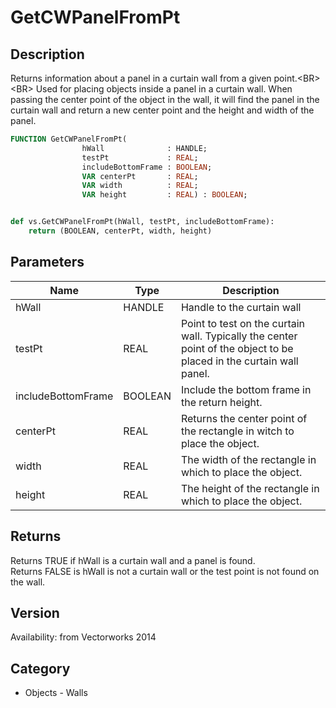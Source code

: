 # GetCWPanelFromPt

## Description
Returns information about a panel in a curtain wall from a given point.&lt;BR&gt;
&lt;BR&gt;
Used for placing objects inside a panel in a curtain wall. When passing the center point of the object in the wall, it will find the panel in the curtain wall and return a new center point and the height and width of the panel.

```pascal
FUNCTION GetCWPanelFromPt(
				hWall              : HANDLE;
				testPt             : REAL;
				includeBottomFrame : BOOLEAN;
				VAR centerPt       : REAL;
				VAR width          : REAL;
				VAR height         : REAL) : BOOLEAN;
```

```python

def vs.GetCWPanelFromPt(hWall, testPt, includeBottomFrame):
    return (BOOLEAN, centerPt, width, height)
```

## Parameters
|Name|Type|Description|
|---|---|---|
|hWall|HANDLE|Handle to the curtain wall|
|testPt|REAL|Point to test on the curtain wall. Typically the center point of the object to be placed in the curtain wall panel.|
|includeBottomFrame|BOOLEAN|Include the bottom frame in the return height. |
|centerPt|REAL|Returns the center point of the rectangle in witch to place the object. |
|width|REAL|The width of the rectangle in which to place the object.|
|height|REAL|The height of the rectangle in which to place the object.|

## Returns
Returns TRUE if hWall is a curtain wall and a panel is found.<BR>
Returns FALSE is hWall is not a curtain wall or the test point is not found on the wall.

## Version
Availability: from Vectorworks 2014
## Category
* Objects - Walls

